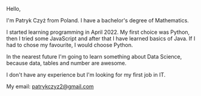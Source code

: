 Hello,

I'm Patryk Czyż from Poland.
I have a bachelor's degree of Mathematics.

I started learning programming in April 2022. My first choice was Python, then I tried some JavaScript and after that I have learned basics of Java. 
If I had to chose my favourite, I would choose Python.

In the nearest future I'm going to learn something about Data Science, because data, tables and number are awesome.

I don't have any experience but I'm looking for my first job in IT.

My email: patrykczyz2@gmail.com

<!---
czyz-patryk/czyz-patryk is a ✨ special ✨ repository because its `README.md` (this file) appears on your GitHub profile.
You can click the Preview link to take a look at your changes.
--->
